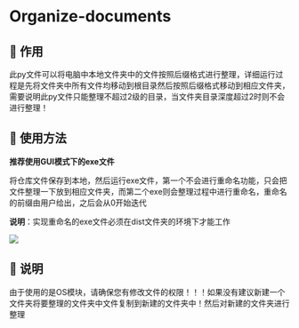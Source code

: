 # Organize-documents

## 📃 作用

此py文件可以将电脑中本地文件夹中的文件按照后缀格式进行整理，详细运行过程是先将文件夹中所有文件均移动到根目录然后按照后缀格式移动到相应文件夹，需要说明此py文件只能整理不超过2级的目录，当文件夹目录深度超过2时则不会进行整理！

## 👀 使用方法

**推荐使用GUI模式下的exe文件**

将仓库文件保存到本地，然后运行exe文件，第一个不会进行重命名功能，只会把文件整理一下放到相应文件夹，而第二个exe则会整理过程中进行重命名，重命名的前缀由用户给出，之后会从0开始迭代

**说明**：实现重命名的exe文件必须在dist文件夹的环境下才能工作

![](http://ww1.sinaimg.cn/large/007Y60soly1gijcql8z7pj30ln0bhgmc.jpg)

## 🎨 说明

由于使用的是OS模块，请确保您有修改文件的权限！！！如果没有建议新建一个文件夹将要整理的文件夹中文件复制到新建的文件夹中！然后对新建的文件夹进行整理

